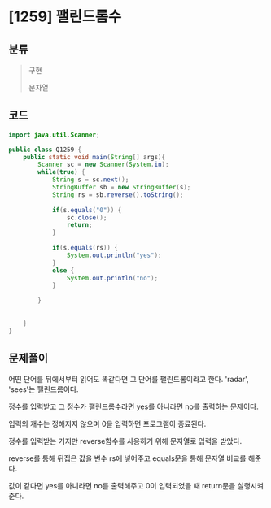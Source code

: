 # [1259] 팰린드롬수

## 분류
> 구현
>
> 문자열

## 코드
```java
import java.util.Scanner;

public class Q1259 {
	public static void main(String[] args){
		Scanner sc = new Scanner(System.in);
		while(true) {
			String s = sc.next();
			StringBuffer sb = new StringBuffer(s);
			String rs = sb.reverse().toString();
			
			if(s.equals("0")) {
				sc.close();
				return;
			}
			
			if(s.equals(rs)) {
				System.out.println("yes");
			}
			else {
				System.out.println("no");
			}
			
		}
		
		
	}
}

```

## 문제풀이

어떤 단어를 뒤에서부터 읽어도 똑같다면 그 단어를 팰린드롬이라고 한다. 'radar', 'sees'는 팰린드롬이다.

정수를 입력받고 그 정수가 팰린드롬수라면 yes를 아니라면 no를 출력하는 문제이다.

입력의 개수는 정해지지 않으며 0을 입력하면 프로그램이 종료된다.

정수를 입력받는 거지만 reverse함수를 사용하기 위해 문자열로 입력을 받았다. 

reverse를 통해 뒤집은 값을 변수 rs에 넣어주고 equals문을 통해 문자열 비교를 해준다.

값이 같다면 yes를 아니라면 no를 출력해주고 0이 입력되었을 때 return문을 실행시켜준다.